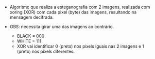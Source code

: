 - Algoritmo que realiza a esteganografia com 2 imagens, realizada com xoring (XOR) com cada pixel (byte) das imagens, resultando na mensagem decifrada.

- OBS: necessita girar uma das imagens ao contrário.

  - BLACK = 000
  - WHITE = 111
  - XOR vai identificar 0 (preto) nos pixels iguais nas 2 imagens e 1 (preto) nos pixels diferentes.
